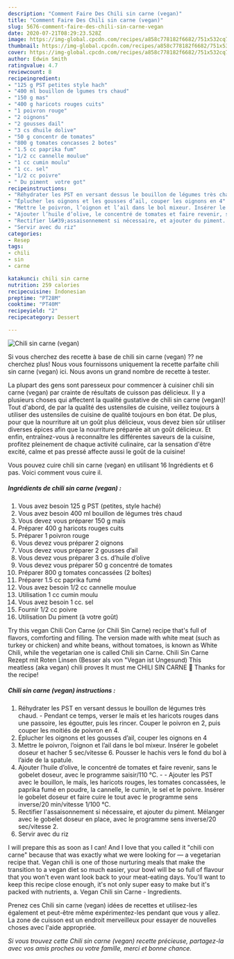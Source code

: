 ```yaml
---
description: "Comment Faire Des Chili sin carne (vegan)"
title: "Comment Faire Des Chili sin carne (vegan)"
slug: 5676-comment-faire-des-chili-sin-carne-vegan
date: 2020-07-21T08:29:23.528Z
image: https://img-global.cpcdn.com/recipes/a858c778182f6682/751x532cq70/chili-sin-carne-vegan-photo-principale-de-la-recette.jpg
thumbnail: https://img-global.cpcdn.com/recipes/a858c778182f6682/751x532cq70/chili-sin-carne-vegan-photo-principale-de-la-recette.jpg
cover: https://img-global.cpcdn.com/recipes/a858c778182f6682/751x532cq70/chili-sin-carne-vegan-photo-principale-de-la-recette.jpg
author: Edwin Smith
ratingvalue: 4.7
reviewcount: 8
recipeingredient:
- "125 g PST petites style hach"
- "400 ml bouillon de lgumes trs chaud"
- "150 g mas"
- "400 g haricots rouges cuits"
- "1 poivron rouge"
- "2 oignons"
- "2 gousses dail"
- "3 cs dhuile dolive"
- "50 g concentr de tomates"
- "800 g tomates concasses 2 botes"
- "1.5 cc paprika fum"
- "1/2 cc cannelle moulue"
- "1 cc cumin moulu"
- "1 cc. sel"
- "1/2 cc poivre"
- " Du piment  votre got"
recipeinstructions:
- "Réhydrater les PST en versant dessus le bouillon de légumes très chaud.  Pendant ce temps, verser le maïs et les haricots rouges dans une passoire, les égoutter, puis les rincer. Couper le poivron en 2, puis couper les moitiés de poivron en 4."
- "Éplucher les oignons et les gousses d’ail, couper les oignons en 4"
- "Mettre le poivron, l’oignon et l’ail dans le bol mixeur. Insérer le gobelet doseur et hacher 5 sec/vitesse 6. Pousser le hachis vers le fond du bol à l’aide de la spatule."
- "Ajouter l’huile d’olive, le concentré de tomates et faire revenir, sans le gobelet doseur, avec le programme saisir/110 °C. - Ajouter les PST avec le bouillon, le maïs, les haricots rouges, les tomates concassées, le paprika fumé en poudre, la cannelle, le cumin, le sel et le poivre. Insérer le gobelet doseur et faire cuire le tout avec le programme sens inverse/20 min/vitesse 1/100 °C."
- "Rectifier l&#39;assaisonnement si nécessaire, et ajouter du piment. Mélanger avec le gobelet doseur en place, avec le programme sens inverse/20 sec/vitesse 2."
- "Servir avec du riz"
categories:
- Resep
tags:
- chili
- sin
- carne

katakunci: chili sin carne 
nutrition: 259 calories
recipecuisine: Indonesian
preptime: "PT28M"
cooktime: "PT40M"
recipeyield: "2"
recipecategory: Dessert

---
```



![Chili sin carne (vegan)](https://img-global.cpcdn.com/recipes/a858c778182f6682/751x532cq70/chili-sin-carne-vegan-photo-principale-de-la-recette.jpg)

Si vous cherchez des recette à base de chili sin carne (vegan) ?? ne cherchez plus! Nous vous fournissons uniquement la recette parfaite chili sin carne (vegan) ici. Nous avons un grand nombre de recette à tester.

La plupart des gens sont paresseux pour commencer à cuisiner chili sin carne (vegan) par crainte de résultats de cuisson pas délicieux. Il y a plusieurs choses qui affectent la qualité gustative de chili sin carne (vegan)! Tout d'abord, de par la qualité des ustensiles de cuisine, veillez toujours à utiliser des ustensiles de cuisine de qualité toujours en bon état. De plus, pour que la nourriture ait un goût plus délicieux, vous devez bien sûr utiliser diverses épices afin que la nourriture préparée ait un goût délicieux. Et enfin, entraînez-vous à reconnaître les différentes saveurs de la cuisine, profitez pleinement de chaque activité culinaire, car la sensation d'être excité, calme et pas pressé affecte aussi le goût de la cuisine!

<!--inarticleads1-->

Vous pouvez cuire chili sin carne (vegan) en utilisant 16 Ingrédients et 6 pas. Voici comment vous cuire il.

##### Ingrédients de chili sin carne (vegan) :

1. Vous avez besoin 125 g PST (petites, style haché)
1. Vous avez besoin 400 ml bouillon de légumes très chaud
1. Vous devez vous préparer 150 g maïs
1. Préparer 400 g haricots rouges cuits
1. Préparer 1 poivron rouge
1. Vous devez vous préparer 2 oignons
1. Vous devez vous préparer 2 gousses d’ail
1. Vous devez vous préparer 3 cs. d’huile d’olive
1. Vous devez vous préparer 50 g concentré de tomates
1. Préparer 800 g tomates concassées (2 boîtes)
1. Préparer 1.5 cc paprika fumé
1. Vous avez besoin 1/2 cc cannelle moulue
1. Utilisation 1 cc cumin moulu
1. Vous avez besoin 1 cc. sel
1. Fournir 1/2 cc poivre
1. Utilisation  Du piment (à votre goût)


Try this vegan Chili Con Carne (or Chili Sin Carne) recipe that&#39;s full of flavors, comforting and filling. The version made with white meat (such as turkey or chicken) and white beans, without tomatoes, is known as White Chili, while the vegetarian one is called Chili sin Carne. Chili Sin Carne Rezept mit Roten Linsen (Besser als von &#34;Vegan ist Ungesund) This meatless (aka vegan) chili proves It must me CHILI SIN CARNE 🙂 Thanks for the recipe! 

<!--inarticleads2-->

##### Chili sin carne (vegan) instructions :

1. Réhydrater les PST en versant dessus le bouillon de légumes très chaud.  - Pendant ce temps, verser le maïs et les haricots rouges dans une passoire, les égoutter, puis les rincer. Couper le poivron en 2, puis couper les moitiés de poivron en 4.
1. Éplucher les oignons et les gousses d’ail, couper les oignons en 4
1. Mettre le poivron, l’oignon et l’ail dans le bol mixeur. Insérer le gobelet doseur et hacher 5 sec/vitesse 6. Pousser le hachis vers le fond du bol à l’aide de la spatule.
1. Ajouter l’huile d’olive, le concentré de tomates et faire revenir, sans le gobelet doseur, avec le programme saisir/110 °C. - - Ajouter les PST avec le bouillon, le maïs, les haricots rouges, les tomates concassées, le paprika fumé en poudre, la cannelle, le cumin, le sel et le poivre. Insérer le gobelet doseur et faire cuire le tout avec le programme sens inverse/20 min/vitesse 1/100 °C.
1. Rectifier l&#39;assaisonnement si nécessaire, et ajouter du piment. Mélanger avec le gobelet doseur en place, avec le programme sens inverse/20 sec/vitesse 2.
1. Servir avec du riz


I will prepare this as soon as I can! And I love that you called it &#34;chili con carne&#34; because that was exactly what we were looking for — a vegetarian recipe that. Vegan chili is one of those nurturing meals that make the transition to a vegan diet so much easier, your bowl will be so full of flavour that you won&#39;t even want look back to your meat-eating days. You&#39;ll want to keep this recipe close enough, it&#39;s not only super easy to make but it&#39;s packed with nutrients, a. Vegan Chili sin Carne - Ingredients. 

<!--inarticleads1-->

<p>
Prenez ces Chili sin carne (vegan) idées de recettes et utilisez-les également et peut-être même expérimentez-les pendant que vous y allez. La zone de cuisson est un endroit merveilleux pour essayer de nouvelles choses avec l'aide appropriée.
</p>

<p>
<i>Si vous trouvez cette Chili sin carne (vegan) recette précieuse, partagez-la avec vos amis proches ou votre famille, merci et bonne chance.</i>
</p>
